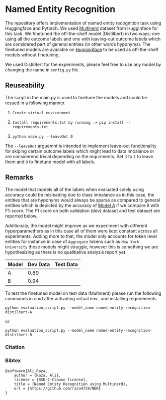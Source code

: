 # Named Entity Recognition

The repository offers implementation of named entity recognition task using Huggingface and Pytorch. We used [Multinerd](https://huggingface.co/datasets/Babelscape/multinerd?row=0) dataset from Hugginface for this task. We finetuned the off-the-shelf model (Distilbert) in two ways; one using all the outcome labels and one with leaving-out outcome labels which are considered part of general entities (in other words hyponyms).  The finetuned models are available on [Huggingface](https://huggingface.co/imrazaa) to be used as off-the-shelf models without finetuning. 

We used DistilBert for the experiments, please feel free to use any model by changing the name in `config.py` file. 
## Reuseability

The script in the main.py is used to finetune the models and could be resued in a following manner. 

1. ```Create virtual environment```

2. ```Install requirements.txt by running -> pip install -r requirements.txt```

3. ```python main.py --leaveOut 0```

The `--leaveOut` arguemnt is intended to implement leave-out functionality for skiping certain outcome labels which might lead to data imbalance or are considerend trivial depending on the requirments. Set it to `1` to leave them and `0` to finetune model with all labels.

## Remarks 

The model that models all of the labels when evaluated solely using accuracy could be misleading due to class imbalance as in this case, the entities that are hyponyms would always be sparse as compared to general entities which is depicted by the accuracy of [Model A](https://huggingface.co/imrazaa/named-entity-recognition-distilbert-A) if we compare it with F1-score. The F1 score on both validation (dev) dataset and test dataset are reported below. 

Additionaly, the model might improve as we experiment with different hyperparamethers as in this case all of them were kept constant across all experiments. Adding more to that, the model only accounts for token level entities for instance in case of `Aggregate` tokens such as `New York University` these models might struggle, however this is something we are hypothesizing as there is no qualitiative analysis report yet.

| Model | Dev Data | Test Data |
| ----- | -------- | --------- |
| A     |  0.89    |           |
| B     |  0.94    |           |


To test the finetuned model on test data (Multinerd) please run the following commands in cmd after activating virtual env.. and installing requirements. 

```python evaluation_script.py --model_name named-entity-recognition-distilbert-A```

or

```python evaluation_script.py --model_name named-entity-recognition-distilbert-B```


### Citation 
### Bibtex
```
@software{Ali_Raza,
    author = {Raza, Ali},
    license = {BSD-2-Clause license},
    title = {Named Entity Recognition using Multinerd},
    url = {https://github.com/raza4729/NER}
}
```